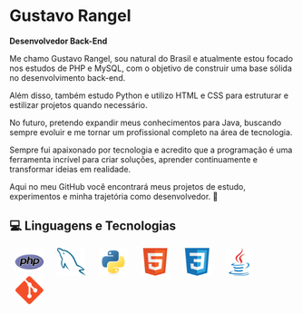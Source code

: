 # Gustavo Rangel

**Desenvolvedor Back-End**

Me chamo Gustavo Rangel, sou natural do Brasil e atualmente estou focado nos estudos de PHP e MySQL, com o objetivo de construir uma base sólida no desenvolvimento back-end.

Além disso, também estudo Python e utilizo HTML e CSS para estruturar e estilizar projetos quando necessário.

No futuro, pretendo expandir meus conhecimentos para Java, buscando sempre evoluir e me tornar um profissional completo na área de tecnologia.

Sempre fui apaixonado por tecnologia e acredito que a programação é uma ferramenta incrível para criar soluções, aprender continuamente e transformar ideias em realidade.

Aqui no meu GitHub você encontrará meus projetos de estudo, experimentos e minha trajetória como desenvolvedor. 🚀

## 💻 Linguagens e Tecnologias  

<div style="display: inline_block">
  <img align="center" alt="PHP" height="50" width="50" src="https://raw.githubusercontent.com/devicons/devicon/master/icons/php/php-original.svg" style="margin: 0 10px;" />
  <img align="center" alt="MySQL" height="50" width="50" src="https://raw.githubusercontent.com/devicons/devicon/master/icons/mysql/mysql-original.svg" style="margin: 0 10px;" />
  <img align="center" alt="Python" height="50" width="50" src="https://raw.githubusercontent.com/devicons/devicon/master/icons/python/python-original.svg" style="margin: 0 10px;" />
  <img align="center" alt="HTML" height="50" width="50" src="https://raw.githubusercontent.com/devicons/devicon/master/icons/html5/html5-original.svg" style="margin: 0 10px;" />
  <img align="center" alt="CSS" height="50" width="50" src="https://raw.githubusercontent.com/devicons/devicon/master/icons/css3/css3-original.svg" style="margin: 0 10px;" />
  <img align="center" alt="Java" height="50" width="50" src="https://raw.githubusercontent.com/devicons/devicon/master/icons/java/java-original.svg" style="margin: 0 10px;" />
  <img align="center" alt="Git" height="50" width="50" src="https://raw.githubusercontent.com/devicons/devicon/master/icons/git/git-original.svg" style="margin: 0 10px;" />
</div>
